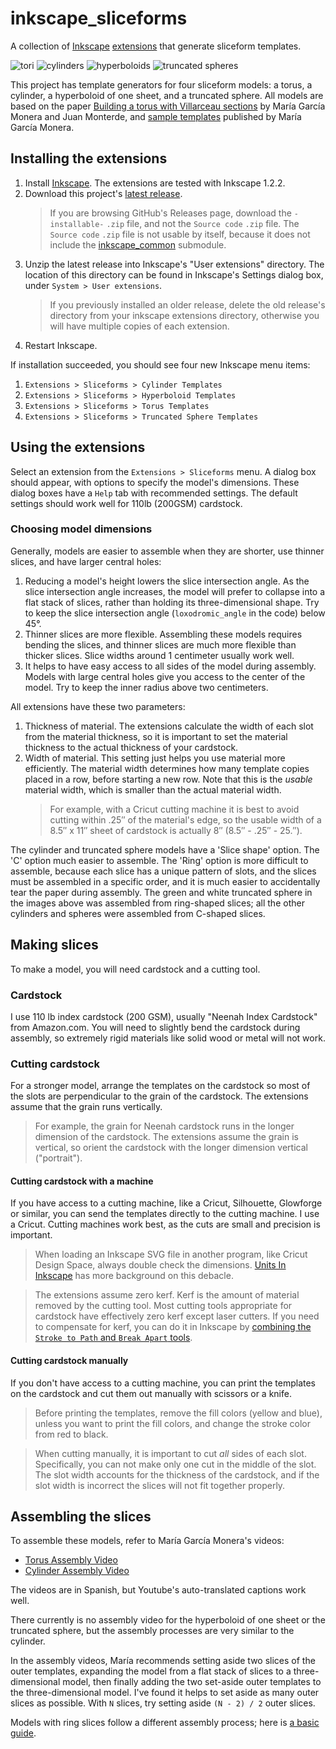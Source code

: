 # inkscape_sliceforms

A collection of [Inkscape](https://inkscape.org/) [extensions](https://inkscape.org/gallery/=extension/) that generate sliceform templates.

![tori](images/tori.jpg)
![cylinders](images/cylinders.jpg)
![hyperboloids](images/hyperboloids.jpg)
![truncated spheres](images/truncated_spheres.jpg)

This project has template generators for four sliceform models: a torus, a cylinder, a hyperboloid of one sheet, and a truncated sphere. All models are based on the paper [Building a torus with Villarceau sections](http://www.heldermann-verlag.de/jgg/jgg15/j15h1mone.pdf) by María García Monera and Juan Monterde, and [sample templates](https://www.uv.es/monera2/) published by María García Monera.

## Installing the extensions

1. Install [Inkscape](https://inkscape.org/). The extensions are tested with Inkscape 1.2.2.
2. Download this project's [latest release](https://github.com/fdxmw/inkscape_sliceforms/releases/download/r0.3.1/inkscape_sliceforms-installable-r0.3.1.zip).
   > If you are browsing GitHub's Releases page, download the `-installable-` `.zip` file, and not the `Source code` `.zip` file. The `Source code` `.zip` file is not usable by itself, because it does not include the [inkscape_common](https://github.com/fdxmw/inkscape_common) submodule.
3. Unzip the latest release into Inkscape's "User extensions" directory. The location of this directory can be found in Inkscape's Settings dialog box, under `System > User extensions`.
   > If you previously installed an older release, delete the old release's directory from your inkscape extensions directory, otherwise you will have multiple copies of each extension.
4. Restart Inkscape.

If installation succeeded, you should see four new Inkscape menu items:

1. `Extensions > Sliceforms > Cylinder Templates`
1. `Extensions > Sliceforms > Hyperboloid Templates`
1. `Extensions > Sliceforms > Torus Templates`
1. `Extensions > Sliceforms > Truncated Sphere Templates`

## Using the extensions

Select an extension from the `Extensions > Sliceforms` menu. A dialog box should appear, with options to specify the model's dimensions. These dialog boxes have a `Help` tab with recommended settings. The default settings should work well for 110lb (200GSM) cardstock.

### Choosing model dimensions

Generally, models are easier to assemble when they are shorter, use thinner slices, and have larger central holes:

1. Reducing a model's height lowers the slice intersection angle. As the slice intersection angle increases, the model will prefer to collapse into a flat stack of slices, rather than holding its three-dimensional shape. Try to keep the slice intersection angle (`loxodromic_angle` in the code) below 45°.
1. Thinner slices are more flexible. Assembling these models requires bending the slices, and thinner slices are much more flexible than thicker slices. Slice widths around 1 centimeter usually work well.
1. It helps to have easy access to all sides of the model during assembly. Models with large central holes give you access to the center of the model. Try to keep the inner radius above two centimeters.

All extensions have these two parameters:

1. Thickness of material. The extensions calculate the width of each slot from the material thickness, so it is important to set the material thickness to the actual thickness of your cardstock.
1. Width of material. This setting just helps you use material more efficiently. The material width determines how many template copies placed in a row, before starting a new row. Note that this is the *usable* material width, which is smaller than the actual material width.
   > For example, with a Cricut cutting machine it is best to avoid cutting within .25″ of the material's edge, so the usable width of a 8.5″ x 11″ sheet of cardstock is actually 8″ (8.5″ - .25″ - 25.″).

The cylinder and truncated sphere models have a 'Slice shape' option. The 'C' option much easier to assemble. The 'Ring' option is more difficult to assemble, because each slice has a unique pattern of slots, and the slices must be assembled in a specific order, and it is much easier to accidentally tear the paper during assembly. The green and white truncated sphere in the images above was assembled from ring-shaped slices; all the other cylinders and spheres were assembled from C-shaped slices.

## Making slices

To make a model, you will need cardstock and a cutting tool.

### Cardstock

I use 110 lb index cardstock (200 GSM), usually "Neenah Index Cardstock" from Amazon.com. You will need to slightly bend the cardstock during assembly, so extremely rigid materials like solid wood or metal will not work.

### Cutting cardstock

For a stronger model, arrange the templates on the cardstock so most of the slots are perpendicular to the grain of the cardstock. The extensions assume that the grain runs vertically.

> For example, the grain for Neenah cardstock runs in the longer dimension of the cardstock. The extensions assume the grain is vertical, so orient the cardstock with the longer dimension vertical ("portrait").

#### Cutting cardstock with a machine

If you have access to a cutting machine, like a Cricut, Silhouette, Glowforge or similar, you can send the templates directly to the cutting machine. I use a Cricut. Cutting machines work best, as the cuts are small and precision is important.

> When loading an Inkscape SVG file in another program, like Cricut Design Space, always double check the dimensions. [Units In Inkscape](https://wiki.inkscape.org/wiki/Units_In_Inkscape) has more background on this debacle.

> The extensions assume zero kerf. Kerf is the amount of material removed by the cutting tool. Most cutting tools appropriate for cardstock have effectively zero kerf except laser cutters. If you need to compensate for kerf, you can do it in Inkscape by [combining the `Stroke to Path` and `Break Apart` tools](https://wiki.hal9k.dk/equipment/lasersaur/inkscape-kerf).

#### Cutting cardstock manually

If you don't have access to a cutting machine, you can print the templates on the cardstock and cut them out manually with scissors or a knife.

> Before printing the templates, remove the fill colors (yellow and blue), unless you want to print the fill colors, and change the stroke color from red to black.

> When cutting manually, it is important to cut *all* sides of each slot. Specifically, you can not make only one cut in the middle of the slot. The slot width accounts for the thickness of the cardstock, and if the slot width is incorrect the slices will not fit together properly.

## Assembling the slices

To assemble these models, refer to María García Monera's videos:

* [Torus Assembly Video](https://www.youtube.com/watch?v=WVE-HeVFJ1k)
* [Cylinder Assembly Video](https://www.youtube.com/watch?v=QfBc0fR64EQ)

The videos are in Spanish, but Youtube's auto-translated captions work well.

There currently is no assembly video for the hyperboloid of one sheet or the truncated sphere, but the assembly processes are very similar to the cylinder.

In the assembly videos, María recommends setting aside two slices of the outer templates, expanding the model from a flat stack of slices to a three-dimensional model, then finally adding the two set-aside outer templates to the three-dimensional model. I've found it helps to set aside as many outer slices as possible. With `N` slices, try setting aside `(N - 2) / 2` outer slices.

Models with ring slices follow a different assembly process; here is [a basic guide](ring-assembly.md).
